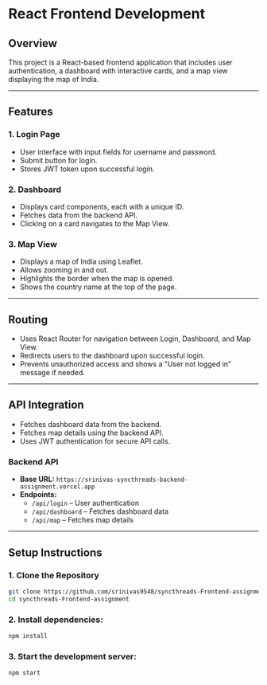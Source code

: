 # React Frontend Development

## **Overview**
This project is a React-based frontend application that includes user authentication, a dashboard with interactive cards, and a map view displaying the map of India.

---

## Features

### 1. Login Page  
- User interface with input fields for username and password.  
- Submit button for login.  
- Stores JWT token upon successful login.  

### 2. Dashboard  
- Displays card components, each with a unique ID.  
- Fetches data from the backend API.  
- Clicking on a card navigates to the Map View.  

### 3. Map View  
- Displays a map of India using Leaflet.  
- Allows zooming in and out.  
- Highlights the border when the map is opened.  
- Shows the country name at the top of the page.  

---

## Routing  
- Uses React Router for navigation between Login, Dashboard, and Map View.  
- Redirects users to the dashboard upon successful login.  
- Prevents unauthorized access and shows a "User not logged in" message if needed.  

---

## API Integration  
- Fetches dashboard data from the backend.  
- Fetches map details using the backend API.  
- Uses JWT authentication for secure API calls.  

### Backend API  
- **Base URL:** `https://srinivas-syncthreads-backend-assignment.vercel.app`  
- **Endpoints:**  
  - `/api/login` – User authentication  
  - `/api/dashboard` – Fetches dashboard data  
  - `/api/map` – Fetches map details  

---
## **Setup Instructions**
### **1. Clone the Repository**
```sh
git clone https://github.com/srinivas9548/syncthreads-Frontend-assignment.git
cd syncthreads-Frontend-assignment
```

### **2. Install dependencies:**
```sh
npm install
```

### **3. Start the development server:**
```sh
npm start
```

